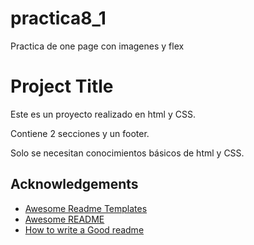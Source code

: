 # practica8_1
Practica de one page con imagenes y flex

# Project Title

Este es un proyecto realizado en html y CSS.

Contiene 2 secciones y un footer.

Solo se necesitan conocimientos básicos de html y CSS.






## Acknowledgements

 - [Awesome Readme Templates](https://awesomeopensource.com/project/elangosundar/awesome-README-templates)
 - [Awesome README](https://github.com/matiassingers/awesome-readme)
 - [How to write a Good readme](https://bulldogjob.com/news/449-how-to-write-a-good-readme-for-your-github-project)

